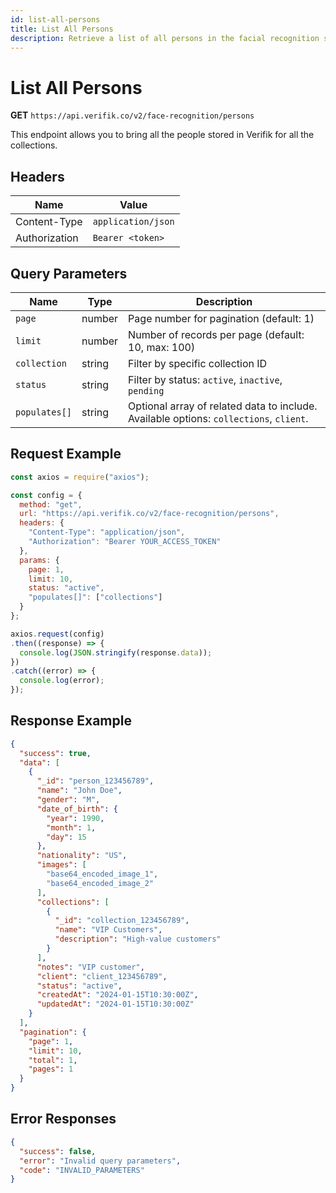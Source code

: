 ```yaml
---
id: list-all-persons
title: List All Persons
description: Retrieve a list of all persons in the facial recognition system
---
```


# List All Persons

**GET** `https://api.verifik.co/v2/face-recognition/persons`

This endpoint allows you to bring all the people stored in Verifik for all the collections.

## Headers

| Name          | Value              |
| ------------- | ------------------ |
| Content-Type  | `application/json` |
| Authorization | `Bearer <token>`   |

## Query Parameters

| Name          | Type    | Description                                                                                    |
| ------------- | ------- | ---------------------------------------------------------------------------------------------- |
| `page`        | number  | Page number for pagination (default: 1)                                                       |
| `limit`       | number  | Number of records per page (default: 10, max: 100)                                            |
| `collection`  | string  | Filter by specific collection ID                                                               |
| `status`      | string  | Filter by status: `active`, `inactive`, `pending`                                            |
| `populates[]` | string  | Optional array of related data to include. Available options: `collections`, `client`.        |

## Request Example

```javascript
const axios = require("axios");

const config = {
  method: "get",
  url: "https://api.verifik.co/v2/face-recognition/persons",
  headers: {
    "Content-Type": "application/json",
    "Authorization": "Bearer YOUR_ACCESS_TOKEN"
  },
  params: {
    page: 1,
    limit: 10,
    status: "active",
    "populates[]": ["collections"]
  }
};

axios.request(config)
.then((response) => {
  console.log(JSON.stringify(response.data));
})
.catch((error) => {
  console.log(error);
});
```

## Response Example

```json
{
  "success": true,
  "data": [
    {
      "_id": "person_123456789",
      "name": "John Doe",
      "gender": "M",
      "date_of_birth": {
        "year": 1990,
        "month": 1,
        "day": 15
      },
      "nationality": "US",
      "images": [
        "base64_encoded_image_1",
        "base64_encoded_image_2"
      ],
      "collections": [
        {
          "_id": "collection_123456789",
          "name": "VIP Customers",
          "description": "High-value customers"
        }
      ],
      "notes": "VIP customer",
      "client": "client_123456789",
      "status": "active",
      "createdAt": "2024-01-15T10:30:00Z",
      "updatedAt": "2024-01-15T10:30:00Z"
    }
  ],
  "pagination": {
    "page": 1,
    "limit": 10,
    "total": 1,
    "pages": 1
  }
}
```

## Error Responses

```json
{
  "success": false,
  "error": "Invalid query parameters",
  "code": "INVALID_PARAMETERS"
}
```
